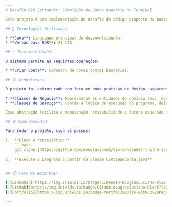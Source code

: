 ```yaml
---
# Desafio DIO Santander: Simulação de Conta Bancária no Terminal

Este projeto é uma implementação do desafio de código proposto no bootcamp Santander + DIO. Ele simula operações básicas de uma conta bancária através do terminal/console, com um incremento de abstração utilizando classes de negócio e serviço para melhor organização e escalabilidade do código.

## 🚀 Tecnologias Utilizadas

* **Java**: Linguagem principal de desenvolvimento.
* **Versão Java SDK**: 21 LTS

## ✨ Funcionalidades

O sistema permite as seguintes operações:

* **Criar Conta**: Cadastro de novas contas bancárias.

## 🏗️ Arquitetura

O projeto foi estruturado com foco em boas práticas de design, separando as responsabilidades em:

* **Classes de Negócio**: Representam as entidades do domínio (ex: `Conta`, `Pessoa`).
* **Classes de Serviço**: Contêm a lógica de execução do programa, deixando a classe ContaBancaria.java limpa, delegando sua responsabilidade para outras classes. (ex: `AuxiliaryCaller`).

Essa abstração facilita a manutenção, testabilidade e futura expansão do sistema.

## ⚙️ Como Executar

Para rodar o projeto, siga os passos:

1.  **Clone o repositório:**
    ```bash
    git clone [https://github.com/dougluciano2/dio-santander-trilha-java-basico.git](https://github.com/dougluciano2/dio-santander-trilha-java-basico.git)
    ```
2.  **Execute o programa a partir da classe ContaBancaria.java**
    

## 📫 Como me encontrar

[![LinkedIn](https://img.shields.io/badge/LinkedIn-DouglasLuciano-blue?logo=linkedin)](https://www.linkedin.com/in/douglasluciano/)  
[![GitHub](https://img.shields.io/badge/GitHub-douglasluciano-black?logo=github)](https://github.com/douglasluciano)  
[![Portfólio](https://img.shields.io/badge/Portf%C3%B3lio-GitHub%20Pages-blueviolet?logo=github)](https://dougluciano2.github.io)

---
```

